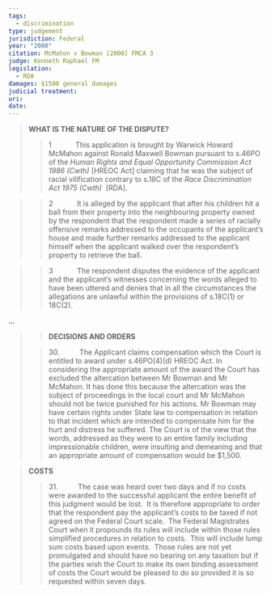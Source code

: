 ```yaml
---
tags:
  - discrimination
type: judgement
jurisdiction: Federal
year: "2000"
citation: McMahon v Bowman [2000] FMCA 3
judge: Kenneth Raphael FM
legislation:
  - RDA
damages: $1500 general damages
judicial treatment: 
uri: 
date:
---
```

> **WHAT IS THE NATURE OF THE DISPUTE?**
> 
> > 1            This application is brought by Warwick Howard McMahon against Ronald Maxwell Bowman pursuant to s.46PO of the _Human Rights and Equal Opportunity Commission Act 1986 (Cwth)_ [HREOC Act] claiming that he was the subject of racial vilification contrary to s.18C of the _Race Discrimination Act 1975 (Cwth)_  [RDA].

> > 2            It is alleged by the applicant that after his children hit a ball from their property into the neighbouring property owned by the respondent that the respondent made a series of racially offensive remarks addressed to the occupants of the applicant’s house and made further remarks addressed to the applicant himself when the applicant walked over the respondent’s property to retrieve the ball.

> > 3            The respondent disputes the evidence of the applicant and the applicant’s witnesses concerning the words alleged to have been uttered and denies that in all the circumstances the allegations are unlawful within the provisions of s.18C(1) or 18C(2).

...

> > **DECISIONS AND ORDERS**
> 
> > 30.          The Applicant claims compensation which the Court is entitled to award under s.46PO(4)(d) HREOC Act. In considering the appropriate amount of the award the Court has excluded the altercation between Mr Bowman and Mr McMahon. It has done this because the altercation was the subject of proceedings in the local court and Mr McMahon should not be twice punished for his actions. Mr Bowman may have certain rights under State law to compensation in relation to that incident which are intended to compensate him for the hurt and distress he suffered. The Court is of the view that the words, addressed as they were to an entire family including impressionable children, were insulting and demeaning and that an appropriate amount of compensation would be $1,500.

> **COSTS**
> 
> > 31.          The case was heard over two days and if no costs were awarded to the successful applicant the entire benefit of this judgment would be lost.  It is therefore appropriate to order that the respondent pay the applicant’s costs to be taxed if not agreed on the Federal Court scale.  The Federal Magistrates Court when it propounds its rules will include within those rules simplified procedures in relation to costs.  This will include lump sum costs based upon events.  Those rules are not yet promulgated and should have no bearing on any taxation but if the parties wish the Court to make its own binding assessment of costs the Court would be pleased to do so provided it is so requested within seven days.